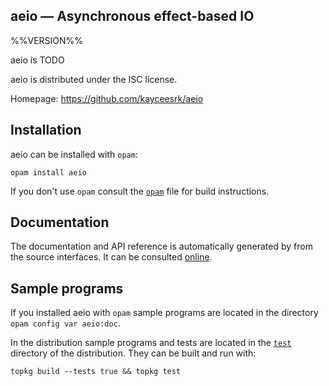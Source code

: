 aeio — Asynchronous effect-based IO
-------------------------------------------------------------------------------
%%VERSION%%

aeio is TODO

aeio is distributed under the ISC license.

Homepage: https://github.com/kayceesrk/aeio  

## Installation

aeio can be installed with `opam`:

    opam install aeio

If you don't use `opam` consult the [`opam`](opam) file for build
instructions.

## Documentation

The documentation and API reference is automatically generated by from
the source interfaces. It can be consulted [online][doc].

[doc]: https://kayceesrk.github.io/ocaml-aeio/doc

## Sample programs

If you installed aeio with `opam` sample programs are located in
the directory `opam config var aeio:doc`.

In the distribution sample programs and tests are located in the
[`test`](test) directory of the distribution. They can be built and run
with:

    topkg build --tests true && topkg test 
